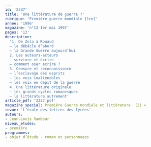 ```yaml
---
id: '2337'
title: 'Une littérature de guerre ?'
rubrique: 'Première guerre mondiale [1re]'
annee: '1996'
magazine: 'n°13 1er mai 1997'
pages: '13'
description: 
  '1. De Zola à Rouaud
  – la débâcle d’abord
  – la Grande Guerre aujourd’hui
  2. Les auteurs-acteurs
  – survivre et écrire
  – comment oser écrire ?
  3. Censure et reconnaissance
  – l’esclavage des esprits
  – les voix inaliénables
  – les voix en dépit de la guerre
  4. Une littérature originale
  – les grands cycles romanesques
  – la littérature autrement'
article_pdf: '2337.pdf'
magazine_special: Première Guerre mondiale et littérature  (2) »
revue: 'L’école des lettres des lycées'
auteurs:
- Jean-Louis Rambour
niveau_etudes:
- première
programmes:
- objet d’étude - roman et personnages
---
```

